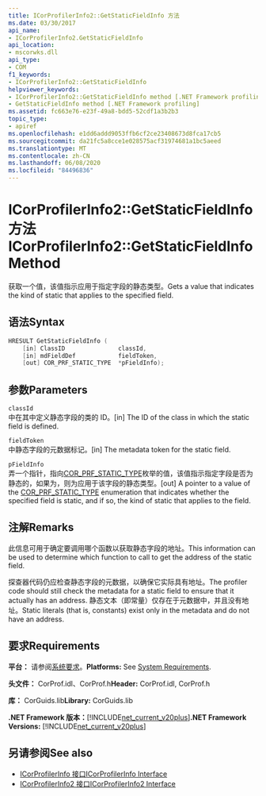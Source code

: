 ```yaml
---
title: ICorProfilerInfo2::GetStaticFieldInfo 方法
ms.date: 03/30/2017
api_name:
- ICorProfilerInfo2.GetStaticFieldInfo
api_location:
- mscorwks.dll
api_type:
- COM
f1_keywords:
- ICorProfilerInfo2::GetStaticFieldInfo
helpviewer_keywords:
- ICorProfilerInfo2::GetStaticFieldInfo method [.NET Framework profiling]
- GetStaticFieldInfo method [.NET Framework profiling]
ms.assetid: fc663e76-e23f-49a8-bdd5-52cdf1a3b2b3
topic_type:
- apiref
ms.openlocfilehash: e1dd6addd9053ffb6cf2ce23408673d8fca17cb5
ms.sourcegitcommit: da21fc5a8cce1e028575acf31974681a1bc5aeed
ms.translationtype: MT
ms.contentlocale: zh-CN
ms.lasthandoff: 06/08/2020
ms.locfileid: "84496836"
---
```

# <a name="icorprofilerinfo2getstaticfieldinfo-method"></a><span data-ttu-id="60acf-102">ICorProfilerInfo2::GetStaticFieldInfo 方法</span><span class="sxs-lookup"><span data-stu-id="60acf-102">ICorProfilerInfo2::GetStaticFieldInfo Method</span></span>
<span data-ttu-id="60acf-103">获取一个值，该值指示应用于指定字段的静态类型。</span><span class="sxs-lookup"><span data-stu-id="60acf-103">Gets a value that indicates the kind of static that applies to the specified field.</span></span>  
  
## <a name="syntax"></a><span data-ttu-id="60acf-104">语法</span><span class="sxs-lookup"><span data-stu-id="60acf-104">Syntax</span></span>  
  
```cpp  
HRESULT GetStaticFieldInfo (  
    [in] ClassID               classId,  
    [in] mdFieldDef            fieldToken,  
    [out] COR_PRF_STATIC_TYPE  *pFieldInfo);  
```  
  
## <a name="parameters"></a><span data-ttu-id="60acf-105">参数</span><span class="sxs-lookup"><span data-stu-id="60acf-105">Parameters</span></span>  
 `classId`  
 <span data-ttu-id="60acf-106">中在其中定义静态字段的类的 ID。</span><span class="sxs-lookup"><span data-stu-id="60acf-106">[in] The ID of the class in which the static field is defined.</span></span>  
  
 `fieldToken`  
 <span data-ttu-id="60acf-107">中静态字段的元数据标记。</span><span class="sxs-lookup"><span data-stu-id="60acf-107">[in] The metadata token for the static field.</span></span>  
  
 `pFieldInfo`  
 <span data-ttu-id="60acf-108">弄一个指针，指向[COR_PRF_STATIC_TYPE](cor-prf-static-type-enumeration.md)枚举的值，该值指示指定字段是否为静态的，如果为，则为应用于该字段的静态类型。</span><span class="sxs-lookup"><span data-stu-id="60acf-108">[out] A pointer to a value of the [COR_PRF_STATIC_TYPE](cor-prf-static-type-enumeration.md) enumeration that indicates whether the specified field is static, and if so, the kind of static that applies to the field.</span></span>  
  
## <a name="remarks"></a><span data-ttu-id="60acf-109">注解</span><span class="sxs-lookup"><span data-stu-id="60acf-109">Remarks</span></span>  
 <span data-ttu-id="60acf-110">此信息可用于确定要调用哪个函数以获取静态字段的地址。</span><span class="sxs-lookup"><span data-stu-id="60acf-110">This information can be used to determine which function to call to get the address of the static field.</span></span>  
  
 <span data-ttu-id="60acf-111">探查器代码仍应检查静态字段的元数据，以确保它实际具有地址。</span><span class="sxs-lookup"><span data-stu-id="60acf-111">The profiler code should still check the metadata for a static field to ensure that it actually has an address.</span></span> <span data-ttu-id="60acf-112">静态文本（即常量）仅存在于元数据中，并且没有地址。</span><span class="sxs-lookup"><span data-stu-id="60acf-112">Static literals (that is, constants) exist only in the metadata and do not have an address.</span></span>  
  
## <a name="requirements"></a><span data-ttu-id="60acf-113">要求</span><span class="sxs-lookup"><span data-stu-id="60acf-113">Requirements</span></span>  
 <span data-ttu-id="60acf-114">**平台：** 请参阅[系统要求](../../get-started/system-requirements.md)。</span><span class="sxs-lookup"><span data-stu-id="60acf-114">**Platforms:** See [System Requirements](../../get-started/system-requirements.md).</span></span>  
  
 <span data-ttu-id="60acf-115">**头文件：** CorProf.idl、CorProf.h</span><span class="sxs-lookup"><span data-stu-id="60acf-115">**Header:** CorProf.idl, CorProf.h</span></span>  
  
 <span data-ttu-id="60acf-116">**库：** CorGuids.lib</span><span class="sxs-lookup"><span data-stu-id="60acf-116">**Library:** CorGuids.lib</span></span>  
  
 <span data-ttu-id="60acf-117">**.NET Framework 版本：**[!INCLUDE[net_current_v20plus](../../../../includes/net-current-v20plus-md.md)]</span><span class="sxs-lookup"><span data-stu-id="60acf-117">**.NET Framework Versions:** [!INCLUDE[net_current_v20plus](../../../../includes/net-current-v20plus-md.md)]</span></span>  
  
## <a name="see-also"></a><span data-ttu-id="60acf-118">另请参阅</span><span class="sxs-lookup"><span data-stu-id="60acf-118">See also</span></span>

- [<span data-ttu-id="60acf-119">ICorProfilerInfo 接口</span><span class="sxs-lookup"><span data-stu-id="60acf-119">ICorProfilerInfo Interface</span></span>](icorprofilerinfo-interface.md)
- [<span data-ttu-id="60acf-120">ICorProfilerInfo2 接口</span><span class="sxs-lookup"><span data-stu-id="60acf-120">ICorProfilerInfo2 Interface</span></span>](icorprofilerinfo2-interface.md)
